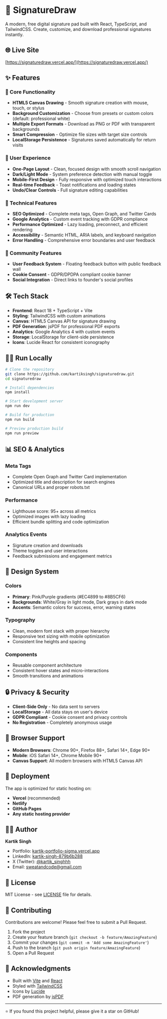 # 🚀 SignatureDraw

A modern, free digital signature pad built with React, TypeScript, and TailwindCSS. Create, customize, and download professional signatures instantly.

## 🌐 Live Site
[https://signaturedraw.vercel.app/](https://signaturedraw.vercel.app/)

## ✨ Features

### 🎨 Core Functionality
- **HTML5 Canvas Drawing** - Smooth signature creation with mouse, touch, or stylus
- **Background Customization** - Choose from presets or custom colors (default: professional white)
- **Multiple Export Formats** - Download as PNG or PDF with transparent backgrounds
- **Smart Compression** - Optimize file sizes with target size controls
- **LocalStorage Persistence** - Signatures saved automatically for return visits

### 🎯 User Experience
- **One-Page Layout** - Clean, focused design with smooth scroll navigation
- **Dark/Light Mode** - System preference detection with manual toggle
- **Mobile-First Design** - Fully responsive with optimized touch interactions
- **Real-time Feedback** - Toast notifications and loading states
- **Undo/Clear Controls** - Full signature editing capabilities

### 🔧 Technical Features
- **SEO Optimized** - Complete meta tags, Open Graph, and Twitter Cards
- **Google Analytics** - Custom event tracking with GDPR compliance
- **Performance Optimized** - Lazy loading, preconnect, and efficient rendering
- **Accessibility** - Semantic HTML, ARIA labels, and keyboard navigation
- **Error Handling** - Comprehensive error boundaries and user feedback

### 💬 Community Features
- **User Feedback System** - Floating feedback button with public feedback wall
- **Cookie Consent** - GDPR/DPDPA compliant cookie banner
- **Social Integration** - Direct links to founder's social profiles

## 🛠️ Tech Stack

- **Frontend**: React 18 + TypeScript + Vite
- **Styling**: TailwindCSS with custom animations
- **Canvas**: HTML5 Canvas API for signature drawing
- **PDF Generation**: jsPDF for professional PDF exports
- **Analytics**: Google Analytics 4 with custom events
- **Storage**: LocalStorage for client-side persistence
- **Icons**: Lucide React for consistent iconography

## 🧑‍💻 Run Locally

```bash
# Clone the repository
git clone https://github.com/kartiksingh/signaturedraw.git
cd signaturedraw

# Install dependencies
npm install

# Start development server
npm run dev

# Build for production
npm run build

# Preview production build
npm run preview
```

## 📊 SEO & Analytics

### Meta Tags
- Complete Open Graph and Twitter Card implementation
- Optimized title and description for search engines
- Canonical URLs and proper robots.txt

### Performance
- Lighthouse score: 95+ across all metrics
- Optimized images with lazy loading
- Efficient bundle splitting and code optimization

### Analytics Events
- Signature creation and downloads
- Theme toggles and user interactions
- Feedback submissions and engagement metrics

## 🎨 Design System

### Colors
- **Primary**: Pink/Purple gradients (#EC4899 to #8B5CF6)
- **Backgrounds**: White/Gray in light mode, Dark grays in dark mode
- **Accents**: Semantic colors for success, error, warning states

### Typography
- Clean, modern font stack with proper hierarchy
- Responsive text sizing with mobile optimization
- Consistent line heights and spacing

### Components
- Reusable component architecture
- Consistent hover states and micro-interactions
- Smooth transitions and animations

## 🔒 Privacy & Security

- **Client-Side Only** - No data sent to servers
- **LocalStorage** - All data stays on user's device
- **GDPR Compliant** - Cookie consent and privacy controls
- **No Registration** - Completely anonymous usage

## 📱 Browser Support

- **Modern Browsers**: Chrome 90+, Firefox 88+, Safari 14+, Edge 90+
- **Mobile**: iOS Safari 14+, Chrome Mobile 90+
- **Canvas Support**: All modern browsers with HTML5 Canvas API

## 🚀 Deployment

The app is optimized for static hosting on:
- **Vercel** (recommended)
- **Netlify**
- **GitHub Pages**
- **Any static hosting provider**

## 👨‍💻 Author

**Kartik Singh**
- Portfolio: [kartik-portfolio-sigma.vercel.app](https://kartik-portfolio-sigma.vercel.app/)
- LinkedIn: [kartik-singh-879b6b288](https://linkedin.com/in/kartik-singh-879b6b288)
- X (Twitter): [@kartik_singhhh](https://x.com/kartik_singhhh)
- Email: sweatandcode@gmail.com

## 📄 License

MIT License - see [LICENSE](LICENSE) file for details.

## 🤝 Contributing

Contributions are welcome! Please feel free to submit a Pull Request.

1. Fork the project
2. Create your feature branch (`git checkout -b feature/AmazingFeature`)
3. Commit your changes (`git commit -m 'Add some AmazingFeature'`)
4. Push to the branch (`git push origin feature/AmazingFeature`)
5. Open a Pull Request

## 🙏 Acknowledgments

- Built with [Vite](https://vitejs.dev/) and [React](https://reactjs.org/)
- Styled with [TailwindCSS](https://tailwindcss.com/)
- Icons by [Lucide](https://lucide.dev/)
- PDF generation by [jsPDF](https://github.com/parallax/jsPDF)

---

⭐ If you found this project helpful, please give it a star on GitHub!